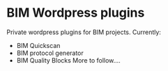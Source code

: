 BIM Wordpress plugins
================

Private wordpress plugins for BIM projects.
Currently:
- BIM Quickscan
- BIM protocol generator
- BIM Quality Blocks
More to follow....
